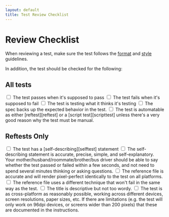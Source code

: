 ```yaml
---
layout: default
title: Test Review Checklist
---
```


# Review Checklist

When reviewing a test, make sure the test follows the 
[format][format] and [style][style] guidelines.

In addition, the test should be checked for the following:

## All tests
<input type="checkbox"> 
The test passes when it's supposed to pass

<input type="checkbox"> 
The test fails when it's supposed to fail

<input type="checkbox"> 
The test is testing what it thinks it's testing

<input type="checkbox"> 
The spec backs up the expected behavior in the test. 

<input type="checkbox"> 
The test is automatable as either [reftest][reftest] or a 
[script test][scripttest] unless there's a very good reason why the 
test must be manual. 


## Reftests Only
<input type="checkbox">
 The test has a [self-describing][selftest] statement 

<input type="checkbox"> 
The self-describing statement is accurate, precise, simple, and 
self-explanatory. Your mother/husband/roommate/brother/bus driver 
should be able to say whether the test passed or failed within a few 
seconds, and not need to spend several minutes thinking or asking 
questions.

<input type="checkbox"> 
The reference file is accurate and will render pixel-perfect 
identically to the test on all platforms.

<input type="checkbox"> 
The reference file uses a different technique that won't fail in 
the same way as the test.

<input type="checkbox"> 
The title is descriptive but not too wordy.

<input type="checkbox"> 
The test is as cross-platform as reasonably possible, working 
across different devices, screen resolutions, paper sizes, etc. If 
there are limitations (e.g. the test will only work on 96dpi 
devices, or screens wider than 200 pixels) that these are documented 
in the instructions.


[format]: ./test-format-guidelines.html
[style]: ./test-style-guidelines.html
[reftest]: ./reftests.html
[scripttest]: ./testharness-documentation.html
[selftest]: ./test-style-guidelines.html#self-describing
